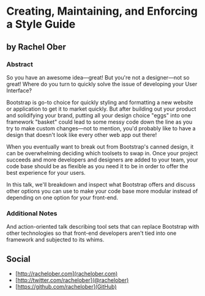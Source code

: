# Creating, Maintaining, and Enforcing a Style Guide #

## by Rachel Ober ##

### Abstract ###

So you have an awesome idea—great! But you're not a designer—not so great! Where do you turn to quickly solve the issue of developing your User Interface?

Bootstrap is go-to choice for quickly styling and formatting a new website or application to get it to market quickly. But after building out your product and solidifying your brand, putting all your design choice "eggs" into one framework "basket" could lead to some messy code down the line as you try to make custom changes—not to mention, you'd probably like to have a design that doesn't look like every other web app out there! 

When you eventually want to break out from Bootstrap's canned design, it can be overwhelming deciding which toolsets to swap in. Once your project succeeds and more developers and designers are added to your team, your code base should be as flexible as you need it to be in order to offer the best experience for your users.

In this talk, we'll breakdown and inspect what Bootstrap offers and discuss other options you can use to make your code base more modular instead of depending on one option for your front-end.

### Additional Notes ###

And action-oriented talk describing tool sets that can replace Bootstrap with other technologies so that front-end developers aren't tied into one framework and subjected to its whims.

## Social ##

* [http://rachelober.com](rachelober.com)
* [http://twitter.com/rachelober](@rachelober)
* [https://github.com/rachelober](GitHub)